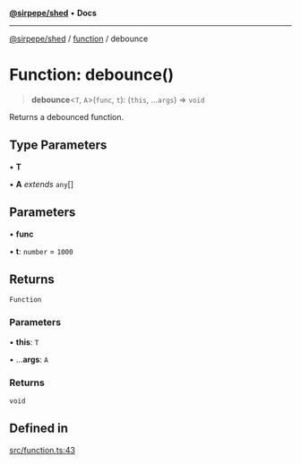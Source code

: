 [**@sirpepe/shed**](../../README.md) • **Docs**

***

[@sirpepe/shed](../../README.md) / [function](../README.md) / debounce

# Function: debounce()

> **debounce**\<`T`, `A`\>(`func`, `t`): (`this`, ...`args`) => `void`

Returns a debounced function.

## Type Parameters

• **T**

• **A** *extends* `any`[]

## Parameters

• **func**

• **t**: `number` = `1000`

## Returns

`Function`

### Parameters

• **this**: `T`

• ...**args**: `A`

### Returns

`void`

## Defined in

[src/function.ts:43](https://github.com/SirPepe/shed/blob/36009fde0fee9ee53321ca81309876bbb49851e3/src/function.ts#L43)

